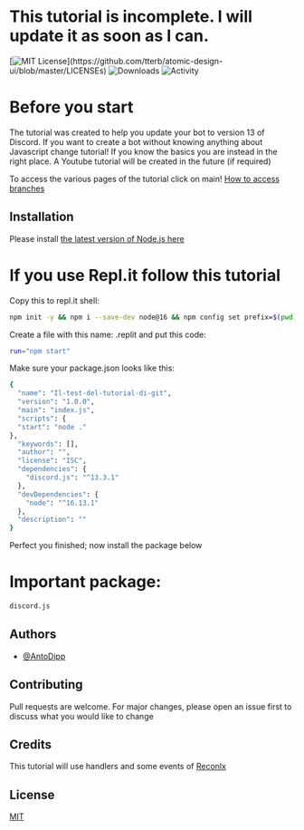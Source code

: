 # This tutorial is incomplete. I will update it as soon as I can.

[![MIT License](https://img.shields.io/apm/l/atomic-design-ui.svg?)](https://github.com/tterb/atomic-design-ui/blob/master/LICENSEs)
![Downloads](https://img.shields.io/github/downloads/AntoDipp/Discord-v13-tutorial-with-free-commands/total)
![Activity](https://img.shields.io/github/commit-activity/w/AntoDipp/Discord-v13-tutorial-with-free-commands)

# Before you start

The tutorial was created to help you update your bot to version 13 of Discord. If you want to create a bot without knowing anything about Javascript change tutorial! If you know the basics you are instead in the right place. A Youtube tutorial will be created in the future (if required)

To access the various pages of the tutorial click on main! [How to access branches](https://user-images.githubusercontent.com/52698241/145105358-4f48bc82-2880-41bf-88fc-bb8474fd9c43.png)

## Installation

Please install [the latest version of Node.js here](https://nodejs.org)

# If you use Repl.it follow this tutorial

Copy this to repl.it shell:

```bash
npm init -y && npm i --save-dev node@16 && npm config set prefix=$(pwd)/node_modules/node && export PATH=$(pwd)/node_modules/node/bin:$PATH
```

Create a file with this name: .replit
and put this code:

```bash
run="npm start"
```
Make sure your package.json looks like this:

```bash
{
  "name": "Il-test-del-tutorial-di-git",
  "version": "1.0.0",
  "main": "index.js",
  "scripts": {
  "start": "node ."
},
  "keywords": [],
  "author": "",
  "license": "ISC",
  "dependencies": {
    "discord.js": "^13.3.1"
  },
  "devDependencies": {
    "node": "^16.13.1"
  },
  "description": ""
}
```
Perfect you finished; now install the package below

# Important package:
```bash
discord.js
```
## Authors

- [@AntoDipp](https://www.github.com/AntoDipp)

## Contributing
Pull requests are welcome. For major changes, please open an issue first to discuss what you would like to change

## Credits

This tutorial will use handlers and some events of [Reconlx](https://github.com/reconlx)

## License
[MIT](https://choosealicense.com/licenses/mit/)
